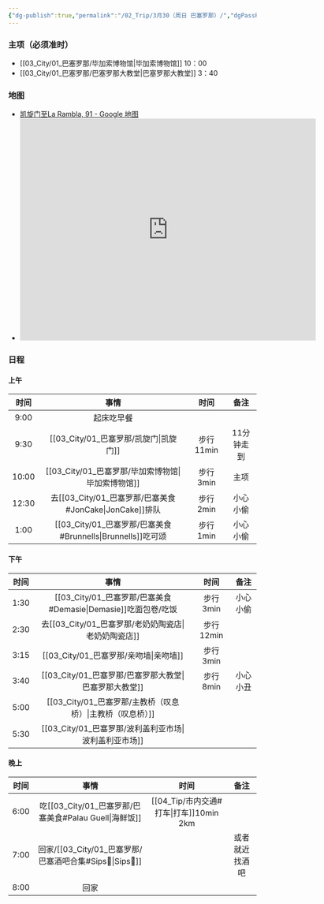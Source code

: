 ```yaml
---
{"dg-publish":true,"permalink":"/02_Trip/3月30（周日 巴塞罗那）/","dgPassFrontmatter":true}
---
```



### 主项（必须准时）
+ [[03_City/01_巴塞罗那/毕加索博物馆\|毕加索博物馆]]  10：00
+ [[03_City/01_巴塞罗那/巴塞罗那大教堂\|巴塞罗那大教堂]] 3：40

### 地图
+ [凯旋门至La Rambla, 91 - Google 地图](https://maps.app.goo.gl/aQma8esnZDP5jchq9)
+ <iframe src="https://www.google.com/maps/embed?pb=!1m76!1m12!1m3!1d11973.727791970732!2d2.166267695144311!3d41.38642489079904!2m3!1f0!2f0!3f0!3m2!1i1024!2i768!4f13.1!4m61!3e2!4m5!1s0x12a4a2e3366a76a1%3A0xa9fe2baff53795b1!2z5Yev5peL6Zeo!3m2!1d41.3910524!2d2.1806449!4m5!1s0x12a4a2fe99bce26b%3A0x27011e710700cc63!2z5q-V5Yqg57Si5Y2a54mp6aaG!3m2!1d41.3852706!2d2.1809472!4m5!1s0x12a4a3e8abf54011%3A0xb008861f4248552!2sJon%20Cake!3m2!1d41.386293699999996!2d2.1812753!4m5!1s0x12a4a2fe9fb0f5d9%3A0xb1d6f05fba0f9dcf!2sBrunells!3m2!1d41.385438699999995!2d2.180662!4m5!1s0x12a4a3999d34044f%3A0x4153bc5f9172d011!2zRGVtYXNpw6k!3m2!1d41.3856329!2d2.1809168999999997!4m5!1s0x12a4a2fe60424eef%3A0x99f85b00145d108f!2s1748%20ARTESANIA%20I%20COSES!3m2!1d41.3844274!2d2.1818703!4m5!1s0x12a4a3c9181d6621%3A0xf748fd51eeb308f3!2sThe%20World%20Comes%20To%20Life%20With%20Each%20Kiss!3m2!1d41.3851629!2d2.174832!4m5!1s0x12a4a2f996716c83%3A0x16f6112475e15883!2z5be05aGe572X6YKj5Li75pWZ5bqn5aCC!3m2!1d41.383962!2d2.1761991!4m5!1s0x12a4a2f7b51e5a01%3A0x860ac654dc73add5!2z5rOi55uW5Yip5Lqa5biC5Zy6!3m2!1d41.3817399!2d2.1715853!4m5!1s0x12a4a2f7b50ff2b5%3A0xf0ffbe7b47fcda0a!2sLa%20Rambla%2C%2091!3m2!1d41.382147599999996!2d2.1720569!5e0!3m2!1szh-CN!2ssg!4v1741113654706!5m2!1szh-CN!2ssg" width="600" height="450" style="border:0;" allowfullscreen="" loading="lazy" referrerpolicy="no-referrer-when-downgrade"></iframe>

### 日程
#### 上午

|  时间   |                事情                |   时间    |   备注   |
| :---: | :------------------------------: | :-----: | :----: |
| 9:00  |              起床吃早餐               |         |        |
| 9:30  |             [[03_City/01_巴塞罗那/凯旋门\|凯旋门]]              | 步行11min | 11分钟走到 |
| 10:00 |            [[03_City/01_巴塞罗那/毕加索博物馆\|毕加索博物馆]]            | 步行3min  |   主项   |
| 12:30 |   去[[03_City/01_巴塞罗那/巴塞美食#JonCake\|JonCake]]排队   | 步行2min  |  小心小偷  |
| 1:00  | [[03_City/01_巴塞罗那/巴塞美食#Brunnells\|Brunnells]]吃可颂 | 步行1min  |  小心小偷  |


####  下午

|  时间  |                事情                |   时间    |  备注  |
| :--: | :------------------------------: | :-----: | :--: |
| 1:30 | [[03_City/01_巴塞罗那/巴塞美食#Demasie\|Demasie]]吃面包卷/吃饭 | 步行3min  | 小心小偷 |
| 2:30 |           去[[03_City/01_巴塞罗那/老奶奶陶瓷店\|老奶奶陶瓷店]]            | 步行12min |      |
| 3:15 |             [[03_City/01_巴塞罗那/亲吻墙\|亲吻墙]]              | 步行3min  |      |
| 3:40 |           [[03_City/01_巴塞罗那/巴塞罗那大教堂\|巴塞罗那大教堂]]            | 步行8min  | 小心小丑 |
| 5:00 |           [[03_City/01_巴塞罗那/主教桥（叹息桥）\|主教桥（叹息桥）]]           |         |      |
| 5:30 |           [[03_City/01_巴塞罗那/波利盖利亚市场\|波利盖利亚市场]]            |         |      |

####  晚上

|  时间  |              事情              |            时间            |   备注    |
| :--: | :--------------------------: | :----------------------: | :-----: |
| 6:00 |  吃[[03_City/01_巴塞罗那/巴塞美食#Palau Guell\|海鲜饭]]  | [[04_Tip/市内交通#打车\|打车]]10min 2km |         |
| 7:00 | 回家/[[03_City/01_巴塞罗那/巴塞酒吧合集#Sips🍹\|Sips🍹]] |                          | 或者就近找酒吧 |
| 8:00 |              回家              |                          |         |
